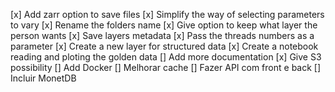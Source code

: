 [x] Add zarr option to save files
[x] Simplify the way of selecting parameters to vary
[x] Rename the folders name
[x] Give option to keep what layer the person wants
[x] Save layers metadata
[x] Pass the threads numbers as a parameter
[x] Create a new layer for structured data
[x] Create a notebook reading and ploting the golden data
[] Add more documentation
[x] Give S3 possibility
[] Add Docker
[] Melhorar cache 
[] Fazer API com front e back
[] Incluir MonetDB
